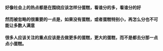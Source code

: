 #### 好像社会上的热点都是在围绕应该怎样分蛋糕，看谁分的多，看谁分的好
#### 然而被忽略的很重要的一点是，如果没有蛋糕，或者蛋糕特别小，再怎么分也不可能让多数人满意
#### 很多人应该关注的重点应该是去做更多的蛋糕，更大的蛋糕，而不是都去分那一点点小蛋糕。
